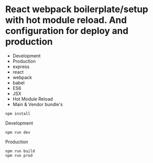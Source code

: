 # React webpack boilerplate/setup with hot module reload. And configuration for deploy and production

-   Development
-   Production
-   express
-   react
-   webpack
-   babel
-   ES6
-   JSX
-   Hot Module Reload
-   Main & Vendor bundle's

```
npm install
```

Development

```
npm run dev
```

Production

```
npm run build
npm run prod
```
